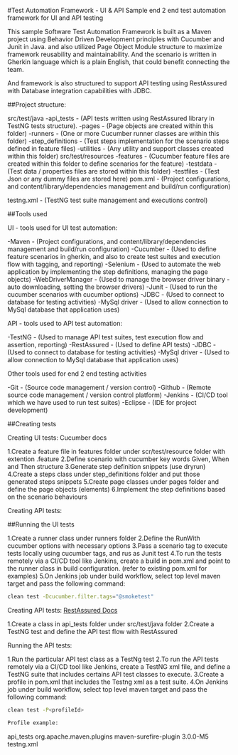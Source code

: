 #Test Automation Framework - UI & API
Sample end 2 end test automation framework for UI and API testing

This sample Software Test Automation Framework is built as a Maven project using Behavior 
Driven Development principles with Cucumber and Junit in Java. and also utilized Page Object 
Module structure to maximize framework reusability and maintainability. And the scenario is 
written in Gherkin language which is a plain English, that could benefit connecting the team.

And framework is also structured to support API testing using RestAssured with 
Database integration capabilities with JDBC.

##Project structure:

src/test/java
-api_tests - (API tests written using RestAssured library in TestNG tests structure).
-pages - (Page objects are created within this folder)
-runners - (One or more Cucumber runner classes are within this folder)
-step_definitions - (Test steps implementation for the scenario steps defined in feature files)
-utilities - (Any utility and support classes created within this folder)
 src/test/resources
-features - (Cucumber feature files are created within this folder to define scenarios for the feature)
-testdata - (Test data / properties files are stored within this folder)
-testfiles - (Test Json or any dummy files are stored here)
pom.xml - (Project configurations, and content/library/dependencies management and build/run configuration)

testng.xml - (TestNG test suite management and executions control)

##Tools used

UI - tools used for UI test automation:

-Maven - (Project configurations, and content/library/dependencies management and build/run configuration)
-Cucumber - (Used to define feature scenarios in gherkin, and also to create test suites and execution flow with tagging, and reporting)
-Selenium - (Used to automate the web application by implementing the step definitions, managing the page objects)
-WebDriverManager - (Used to manage the browser driver binary - auto downloading, setting the browser drivers)
-Junit - (Used to run the cucumber scenarios with cucumber options)
-JDBC - (Used to connect to database for testing activities)
-MySql driver - (Used to allow connection to MySql database that application uses)

API - tools used to API test automation:

-TestNG - (Used to manage API test suites, test execution flow and assertion, reporting)
-RestAssured - (Used to define API tests)
-JDBC - (Used to connect to database for testing activities)
-MySql driver - (Used to allow connection to MySql database that application uses)

Other tools used for end 2 end testing activities

-Git - (Source code management / version control)
-Github - (Remote source code management / version control platform)
-Jenkins - (CI/CD tool which we have used to run test suites)
-Eclipse - (IDE for project development)

##Creating tests

Creating UI tests: Cucumber docs

1.Create a feature file in features folder under scr/test/resource folder with extention .feature
2.Define scenario with cucumber key words Given, When and Then structure
3.Generate step definition snippets (use dryrun)
4.Create a steps class under step_definitions folder and put those generated steps snippets
5.Create page classes under pages folder and define the page objects (elements)
6.Implement the step definitions based on the scenario behaviours

Creating API tests:

##Running the UI tests

1.Create a runner class under runners folder
2.Define the RunWith cucumber options with necessary options
3.Pass a scenario tag to execute tests locally using cucumber tags, and rus as Junit test
4.To run the tests remotely via a CI/CD tool like Jenkins, create a build in pom.xml and point to the runner class in build configuration. (refer to existing pom.xml for examples)
5.On Jenkins job under build workflow, select top level maven target and pass the following command:

```bash
clean test -Dcucumber.filter.tags="@smoketest"
```

Creating API tests: [RestAssured Docs](https://rest-assured.io/)

1.Create a class in api_tests folder under src/test/java folder
2.Create a TestNG test and define the API test flow with RestAssured

Running the API tests:

1.Run the particular API test class as a TestNg test
2.To run the API tests remotely via a CI/CD tool like Jenkins, create a TestNG xml file, and 
define a TestNG suite that includes certains API test classes to execute.
3.Create a profile in pom.xml that includes the Testng xml as a test suite.
4.On Jenkins job under build workflow, select top level maven target and pass the following 
command:

```bash
clean test -P<profileId>

Profile example:

```
<profiles>
  	<profile>
  		<id>api_tests</id>
  		<build>
  			<plugins>
  				<plugin>
  					<groupId>org.apache.maven.plugins</groupId>
  					<artifactId>maven-surefire-plugin</artifactId>
  					<version>3.0.0-M5</version>
  					<configuration>
  						<suiteXmlFiles>
  							<suiteXmlFile>testng.xml</suiteXmlFile>
  						</suiteXmlFiles>
  					</configuration>
  				</plugin>
  			</plugins>
  		</build>
  	</profile>
  </profiles>
  
  ```
